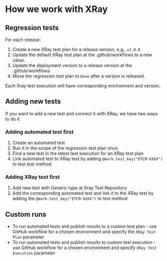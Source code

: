 # How we work with XRay

## Regression tests

For each release:
1. Create a new XRay test plan for a release version, e.g., `v1.0.0`
2. Update the default XRay test plan at the .github/workflows to a new value.
3. Update the deployment version to a release version at the .github/workflows
4. Move the regression test plan to `Done` after a version is released.

Each Xray test execution will have corresponding environment and version. 

## Adding new tests

If you want to add a new test and connect it with XRay, we have two ways to do it. 

### Adding automated test first
1. Create an automated test
2. Run it in the scope of the regression test plan once
3. Find a new test in the latest test execution for an XRay test plan
4. Link automated test to XRay test by adding `@mark.test_key("ETCM-XXXX")` to test test method

### Adding XRay test first

1. Add new test with Generic type at Xray Test Repository
2. Add the corresponding automated test and link it to the XRay test by adding the `@mark.test_key("ETCM-XXXX")` to test method

## Custom runs

- To run automated tests and publish results to a custom test plan - use GitHub workflow for a chosen environment and specify the `XRay Test Plan` parameter
- To run automated tests and publish results to custom test execution - use GitHub workflow for a chosen environment and specify `XRay Test Execution` parameter